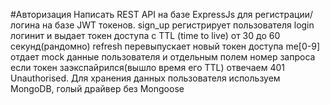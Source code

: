 #Авторизация Написать REST API на базе ExpressJs для регистрации/логина на базе
JWT токенов. sign_up регистрирует пользователя login логинит и выдает токен
доступа с TTL (time to live) от 30 до 60 секунд(рандомно) refresh перевыпускает
новый токен доступа me[0-9] отдает mock данные пользователя и отдельным полем
номер запроса если токен заэкспайрился(вышло время его TTL) отвечаем 401
Unauthorised. Для хранения данных пользователя используем MongoDB, голый драйвер
без Mongoose
